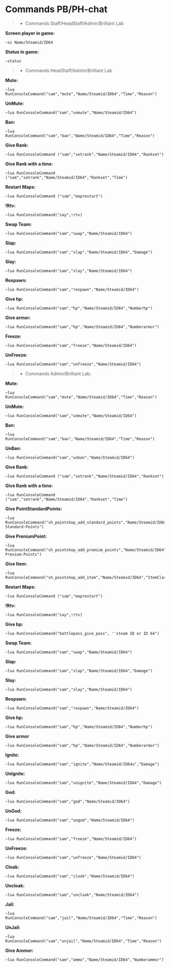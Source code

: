 # Commands PB/PH-chat

> - Commands Staff/HeadStaff/Admin/Brilliant Lab

**Screen player in game:**

	~ss Name/Steamid/ID64

**Status in game:**

	~status

> - Commands HeadStaff/Admin/Brilliant Lab

**Mute:**
  
  	~lua RunConsoleCommand("sam","mute","Name/Steamid/ID64","Time","Reason")

**UnMute:**

	~lua RunConsoleCommand("sam","unmute","Name/Steamid/ID64")

**Ban:**

	~lua RunConsoleCommand("sam","ban","Name/Steamid/ID64","Time","Reason")

**Give Rank:**

	~lua RunConsoleCommand ("sam","setrank","Name/Steamid/ID64","Rankset")

**Give Rank with a time:**

	~lua RunConsoleCommand ("sam","setrank","Name/Steamid/ID64","Rankset","Time") 

**Restart Maps:**

	~lua RunConsoleCommand ("sam","maprestart")

**!Rtv:**

	~lua RunConsoleCommand("say",!rtv)

**Swap Team:**

	~lua RunConsoleCommand("sam","swap","Name/Steamid/ID64")

**Slap:**
	 
	~lua RunConsoleCommand("sam","slap","Name/Steamid/ID64","Damage")

**Slay:**

	~lua RunConsoleCommand("sam","slay","Name/Steamid/ID64")

**Respawn:**

	~lua RunConsoleCommand("sam","respawn","Name/Steamid/ID64")

**Give hp:**

	~lua RunConsoleCommand("sam","hp","Name/Steamid/ID64","Numberhp")

**Give armor:**

	~lua RunConsoleCommand("sam","hp","Name/Steamid/ID64","Numberarmor")

**Freeze:**

	~lua RunConsoleCommand("sam","freeze","Name/Steamid/ID64")

**UnFreeze:**

	~lua RunConsoleCommand("sam","unfreeze","Name/Steamid/ID64")

> - Commands Admin/Brilliant Lab;


**Mute:**
  
	~lua RunConsoleCommand("sam","mute","Name/Steamid/ID64","Time","Reason")

**UnMute:**

	~lua RunConsoleCommand("sam","unmute","Name/Steamid/ID64")

**Ban:**

	~lua RunConsoleCommand("sam","ban","Name/Steamid/ID64","Time","Reason")

**UnBan:**

	~lua RunConsoleCommand("sam","unban","Name/Steamid/ID64")

**Give Rank:**

	~lua RunConsoleCommand ("sam","setrank","Name/Steamid/ID64","Rankset")

**Give Rank with a time:**

	~lua RunConsoleCommand ("sam","setrank","Name/Steamid/ID64","Rankset","Time")

**Give PointStandardPoints:**

	~lua RunConsoleCommand("sh_pointshop_add_standard_points","Name/Steamid/ID64","Number-Standard-Points")
	
**Give PreniumPoint:**
	
	~lua RunConsoleCommand("sh_pointshop_add_premium_points","Name/Steamid/ID64","Number-Prenium-Points") 

**Give Item:**

	~lua RunConsoleCommand("sh_pointshop_add_item","Name/Steamid/ID64","ItemClass")

**Restart Maps:**

	~lua RunConsoleCommand ("sam","maprestart")

**!Rtv:**

	~lua RunConsoleCommand("say",!rtv)
	
**Give bp:**

	~lua RunConsoleCommand("battlepass_give_pass", ''steam ID or ID 64")

**Swap Team:**

	~lua RunConsoleCommand("sam","swap","Name/Steamid/ID64")

**Slap:**
 
	~lua RunConsoleCommand("sam","slap","Name/Steamid/ID64","Damage")

**Slay:**

	~lua RunConsoleCommand("sam","slay","Name/Steamid/ID64")

**Respawn:**

	~lua RunConsoleCommand("sam","respawn","Name/Steamid/ID64")

**Give hp:**

	~lua RunConsoleCommand("sam","hp","Name/Steamid/ID64","Numberhp")

**Give armor**

	~lua RunConsoleCommand("sam","hp","Name/Steamid/ID64","Numberarmor")

**Ignite:**

	~lua RunConsoleCommand("sam","ignite","Name/Steamid/ID64u","Damage")

**UnIgnite:**

	~lua RunConsoleCommand("sam","unignite","Name/Steamid/ID64","Damage")
	
**God:**

	~lua RunConsoleCommand("sam","god","Name/Steamid/ID64")

**UnGod:**

	~lua RunConsoleCommand("sam","ungod","Name/Steamid/ID64")

**Freeze:**

	~lua RunConsoleCommand("sam","freeze","Name/Steamid/ID64")

**UnFreeze:**

	~lua RunConsoleCommand("sam","unfreeze","Name/Steamid/ID64")

**Cloak:**

	~lua RunConsoleCommand("sam","cloak","Name/Steamid/ID64")

**Uncloak:**

	~lua RunConsoleCommand("sam","uncloak","Name/Steamid/ID64")

**Jail:**

	~lua RunConsoleCommand("sam","jail","Name/Steamid/ID64","Time","Reason")

**UnJail:**

	~lua RunConsoleCommand("sam","unjail","Name/Steamid/ID64","Time","Reason")
	
**Give Ammor:**

	~lua RunConsoleCommand("sam","ammo","Name/Steamid/ID64","Numberammor")
